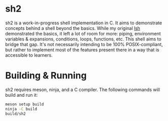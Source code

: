 sh2
===

sh2 is a work-in-progress shell implementation in C. It aims to demonstrate
concepts behind a shell beyond the basics. While my original [lsh][]
demonstrated the basics, it left a lot of room for more: piping, environment
variables & expansions, conditions, loops, functions, etc. This shell aims to
bridge that gap. It's not necessarily intending to be 100% POSIX-compliant, but
rather to implement most of the features present there in a way that is
accessible to learners.

[lsh]: https://github.com/brenns10/lsh

Building & Running
==================

sh2 requires meson, ninja, and a C compiler. The following commands will build
and run it:

``` sh
meson setup build
ninja -C build
build/sh2
```
